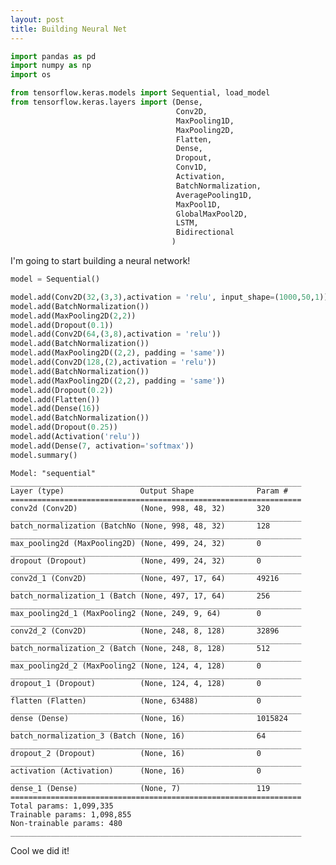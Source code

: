 ```yaml
---
layout: post
title: Building Neural Net
---
```


```python
import pandas as pd
import numpy as np
import os

from tensorflow.keras.models import Sequential, load_model
from tensorflow.keras.layers import (Dense, 
                                     Conv2D, 
                                     MaxPooling1D, 
                                     MaxPooling2D, 
                                     Flatten, 
                                     Dense, 
                                     Dropout,
                                     Conv1D, 
                                     Activation, 
                                     BatchNormalization, 
                                     AveragePooling1D,
                                     MaxPool1D,
                                     GlobalMaxPool2D,
                                     LSTM,
                                     Bidirectional
                                    )
```

I'm going to start building a neural network!


```python
model = Sequential()

model.add(Conv2D(32,(3,3),activation = 'relu', input_shape=(1000,50,1)))
model.add(BatchNormalization())
model.add(MaxPooling2D(2,2))
model.add(Dropout(0.1))
model.add(Conv2D(64,(3,8),activation = 'relu'))
model.add(BatchNormalization())
model.add(MaxPooling2D((2,2), padding = 'same'))
model.add(Conv2D(128,(2),activation = 'relu'))
model.add(BatchNormalization())
model.add(MaxPooling2D((2,2), padding = 'same'))
model.add(Dropout(0.2))
model.add(Flatten())
model.add(Dense(16))
model.add(BatchNormalization())
model.add(Dropout(0.25))
model.add(Activation('relu'))
model.add(Dense(7, activation='softmax'))
model.summary() 
```

    Model: "sequential"
    _________________________________________________________________
    Layer (type)                 Output Shape              Param #   
    =================================================================
    conv2d (Conv2D)              (None, 998, 48, 32)       320       
    _________________________________________________________________
    batch_normalization (BatchNo (None, 998, 48, 32)       128       
    _________________________________________________________________
    max_pooling2d (MaxPooling2D) (None, 499, 24, 32)       0         
    _________________________________________________________________
    dropout (Dropout)            (None, 499, 24, 32)       0         
    _________________________________________________________________
    conv2d_1 (Conv2D)            (None, 497, 17, 64)       49216     
    _________________________________________________________________
    batch_normalization_1 (Batch (None, 497, 17, 64)       256       
    _________________________________________________________________
    max_pooling2d_1 (MaxPooling2 (None, 249, 9, 64)        0         
    _________________________________________________________________
    conv2d_2 (Conv2D)            (None, 248, 8, 128)       32896     
    _________________________________________________________________
    batch_normalization_2 (Batch (None, 248, 8, 128)       512       
    _________________________________________________________________
    max_pooling2d_2 (MaxPooling2 (None, 124, 4, 128)       0         
    _________________________________________________________________
    dropout_1 (Dropout)          (None, 124, 4, 128)       0         
    _________________________________________________________________
    flatten (Flatten)            (None, 63488)             0         
    _________________________________________________________________
    dense (Dense)                (None, 16)                1015824   
    _________________________________________________________________
    batch_normalization_3 (Batch (None, 16)                64        
    _________________________________________________________________
    dropout_2 (Dropout)          (None, 16)                0         
    _________________________________________________________________
    activation (Activation)      (None, 16)                0         
    _________________________________________________________________
    dense_1 (Dense)              (None, 7)                 119       
    =================================================================
    Total params: 1,099,335
    Trainable params: 1,098,855
    Non-trainable params: 480
    _________________________________________________________________


Cool we did it!


```python

```
